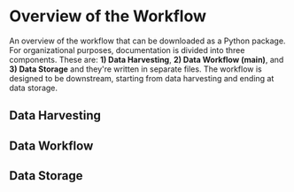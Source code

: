 # Overview of the Workflow
An overview of the workflow that can be downloaded as a Python package. For organizational purposes, documentation is divided into three components. These are: **1) Data Harvesting**, **2) Data Workflow (main)**, and **3) Data Storage** and they're written in separate files. The workflow is designed to be downstream, starting from data harvesting and ending at data storage. 

## Data Harvesting 


## Data Workflow


## Data Storage
